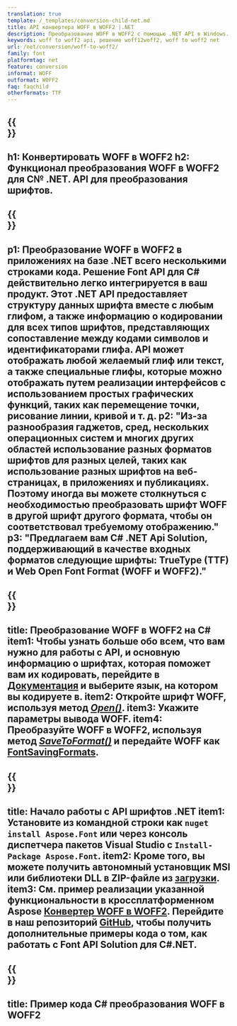 ```yaml
---
translation: true
template: /_templates/conversion-child-net.md
title: API конвертера WOFF в WOFF2 |.NET
description: Преобразование WOFF в WOFF2 с помощью .NET API в Windows. Интегрируйте эту встроенную функцию преобразования шрифтов WOFF в WOFF2 в свое собственное решение.
keywords: woff to woff2 api, решение woff12woff2, woff to woff2 net
url: /net/conversion/woff-to-woff2/
family: font
platformtag: net
feature: conversion
informat: WOFF
outformat: WOFF2
faq: faqchild
otherformats: TTF
---
```


{{<section banner>}}
---
h1: Конвертировать WOFF в WOFF2
h2: Функционал преобразования WOFF в WOFF2 для C№ .NET. API для преобразования шрифтов.
---

{{<section overview>}}
---
p1: Преобразование WOFF в WOFF2 в приложениях на базе .NET всего несколькими строками кода. Решение Font API для С# действительно легко интегрируется в ваш продукт. Этот .NET API предоставляет структуру данных шрифта вместе с любым глифом, а также информацию о кодировании для всех типов шрифтов, представляющих сопоставление между кодами символов и идентификаторами глифа. API может отображать любой желаемый глиф или текст, а также специальные глифы, которые можно отображать путем реализации интерфейсов с использованием простых графических функций, таких как перемещение точки, рисование линии, кривой и т. д.
p2: "Из-за разнообразия гаджетов, сред, нескольких операционных систем и многих других областей использование разных форматов шрифтов для разных целей, таких как использование разных шрифтов на веб-страницах, в приложениях и публикациях. Поэтому иногда вы можете столкнуться с необходимостью преобразовать шрифт WOFF в другой шрифт другого формата, чтобы он соответствовал требуемому отображению."
p3: "Предлагаем вам С# .NET Api Solution, поддерживающий в качестве входных форматов следующие шрифты: TrueType (TTF) и Web Open Font Format (WOFF и WOFF2)."
---

{{<section feature1>}}
---
title: Преобразование WOFF в WOFF2 на C#
item1: Чтобы узнать больше обо всем, что вам нужно для работы с API, и основную информацию о шрифтах, которая поможет вам их кодировать, перейдите в [Документация](https://docs.aspose.com/font/) и выберите язык, на котором вы кодируете в.
item2: Откройте шрифт WOFF, используя метод [*Open()*](https://reference.aspose.com/font/net/aspose.font/font/open/).
item3: Укажите параметры вывода WOFF.
item4: Преобразуйте WOFF в WOFF2, используя метод [*SaveToFormat()*](https://reference.aspose.com/font/net/aspose.font/font/savetoformat/) и передайте WOFF как [FontSavingFormats](https://reference.aspose.com/font/net/aspose.font/fontsavingformats/).
---

{{<section feature2>}}
---
title: Начало работы с API шрифтов .NET
item1: Установите из командной строки как ```nuget install Aspose.Font``` или через консоль диспетчера пакетов Visual Studio с ```Install-Package Aspose.Font```.
item2: Кроме того, вы можете получить автономный установщик MSI или библиотеки DLL в ZIP-файле из [загрузки](https://releases.aspose.com/font/net/).
item3: См. пример реализации указанной функциональности в кроссплатформенном Aspose [Конвертер WOFF в WOFF2](https://products.aspose.app/font/conversion/woff-to-woff2). Перейдите в наш репозиторий [GitHub](https://github.com/aspose-font/Aspose.Font-Documentation/tree/master/net-examples), чтобы получить дополнительные примеры кода о том, как работать с Font API Solution для C#.NET.
---

{{<section codeexample>}}
---
title: Пример кода C# преобразования WOFF в WOFF2
---